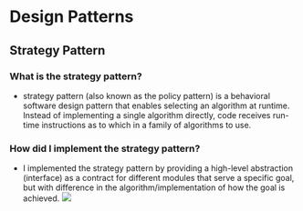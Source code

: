# Design Patterns
## Strategy Pattern
### What is the strategy pattern?
+ strategy pattern (also known as the policy pattern) is a behavioral software design pattern that enables selecting an
algorithm at runtime. Instead of implementing a single algorithm directly, code receives run-time instructions as to
which in a family of algorithms to use.

### How did I implement the strategy pattern?
+ I implemented the strategy pattern by providing a high-level abstraction (interface) as a contract for different modules
that serve a specific goal, but with difference in the algorithm/implementation of how the goal is achieved.
![](../../../Desktop/Crud.jpg)